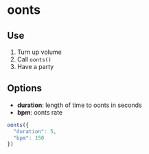 # oonts

## Use

1. Turn up volume
2. Call ```oonts()```
3. Have a party

## Options

- **duration**: length of time to oonts in seconds
- **bpm**: oonts rate

```js
oonts({
  "duration": 5,
  "bpm": 150
})
```
